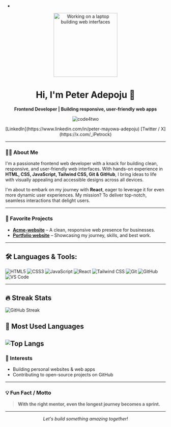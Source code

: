 - <!-- Profile Photo -->
<p align="center">
  <img src="https://images.unsplash.com/photo-1666875758376-25755544ba8d?q=80&w=1632&auto=format&fit=crop&ixlib=rb-4.1.0&ixid=M3wxMjA3fDB8MHxwaG90by1wYWdlfHx8fGVufDB8fHx8fA%3D%3D" alt="Working on a laptop building web interfaces" width="200" />
</p>

<h1 align="center">Hi, I'm Peter Adepoju 👋</h1>
<p align="center"><b>Frontend Developer | Building responsive, user-friendly web apps</b></p>
<p align="center">
  <img src="https://komarev.com/ghpvc/?username=code4two&label=Profile%20Views&color=0e75b6&style=flat" alt="code4two" />
</p>
<p align="center">
  [LinkedIn](https://www.linkedin.com/in/peter-mayowa-adepoju)
  [Twitter / X](https://x.com/_iPetrock)
</p>

---

### 👨‍💻 About Me

I'm a passionate frontend web developer with a knack for building clean, responsive, and user-friendly web interfaces. With hands-on experience in **HTML, CSS, JavaScript, Tailwind CSS, Git & GitHub**, I bring ideas to life with visually appealing and accessible designs across all devices.

I'm about to embark on my journey with **React**, eager to leverage it for even more dynamic user experiences. My mission? To deliver top-notch, seamless interactions that delight users.

---
### 🚀 Favorite Projects

- **[Acme-website](https://acme-website-live.netlify.app)** – A clean, responsive web presence for businesses.
- **[Portfolio website](https://peter-adepoju.netlify.app)** – Showcasing my journey, skills, and best work.

---

## 🛠️ Languages & Tools:

  ![HTML5](https://img.shields.io/badge/-HTML5-E34F26?logo=html5&logoColor=fff) 
  ![CSS3](https://img.shields.io/badge/-CSS3-1572B6?logo=css3&logoColor=fff) 
  ![JavaScript](https://img.shields.io/badge/-JavaScript-F7DF1E?logo=javascript&logoColor=222)
  ![React](https://img.shields.io/badge/-React-61DAFB?logo=react&logoColor=000)
  ![Tailwind CSS](https://img.shields.io/badge/-Tailwind-38B2AC?logo=tailwind-css&logoColor=fff) 
  ![Git](https://img.shields.io/badge/-Git-F05032?logo=git&logoColor=fff) 
  ![GitHub](https://img.shields.io/badge/-GitHub-181717?logo=github&logoColor=fff) 
  ![VS Code](https://img.shields.io/badge/-VS%20Code-007ACC?logo=visual-studio-code&logoColor=fff)

---
## 🔥 Streak Stats

![GitHub Streak](https://streak-stats.demolab.com?user=code4two&theme=tokyonight&border_radius=12)

## 🚀 Most Used Languages

![Top Langs](https://github-readme-stats.vercel.app/api/top-langs/?username=code4two&layout=compact&theme=tokyonight&border_radius=12&langs_count=8)
---

### 🎯 Interests

- Building personal websites & web apps
- Contributing to open-source projects on GitHub

---

### 💡 Fun Fact / Motto

> **With the right mentor, even the longest journey becomes a sprint.**

---

<p align="center">
  <em>Let's build something amazing together!</em>
</p>

<!---
code4two/code4two is a ✨ special ✨ repository because its `README.md` (this file) appears on your GitHub profile.
You can click the Preview link to take a look at your changes.
--->
